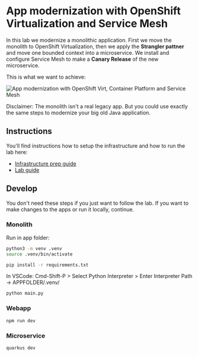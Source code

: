 # App modernization with OpenShift Virtualization and Service Mesh

In this lab we modernize a monolithic application. First we move the monolith to OpenShift Virtualization, then we apply the **Strangler pattner** and move one bounded context into a microservice. We install and configure Service Mesh to make a **Canary Release** of the new microservice.

This is what we want to achieve:

![App modernization with OpenShift Virt, Container Platform and Service Mesh](assets/app_mod.png)

Disclaimer: The monolith isn't a real legacy app. But you could use exactly the same steps to modernize your big old Java application.

## Instructions

You'll find instructions how to setup the infrastructure and how to run the lab here:

* [Infrastructure prep guide](README_INFRA_PREPARE.md)
* [Lab guide](README_LAB_INSTRUCTION.md)

## Develop

You don't need these steps if you just want to follow the lab. If you want to make changes to the apps or run it locally, continue.

### Monolith

Run in app folder:

```bash
python3 -m venv .venv
source .venv/bin/activate
```

```bash
pip install -r requirements.txt
```

In VSCode: Cmd-Shift-P > Select Python Interpreter > Enter Interpreter Path -> APPFOLDER/.venv/

`python main.py`

### Webapp

`npm run dev`

### Microservice

`quarkus dev`